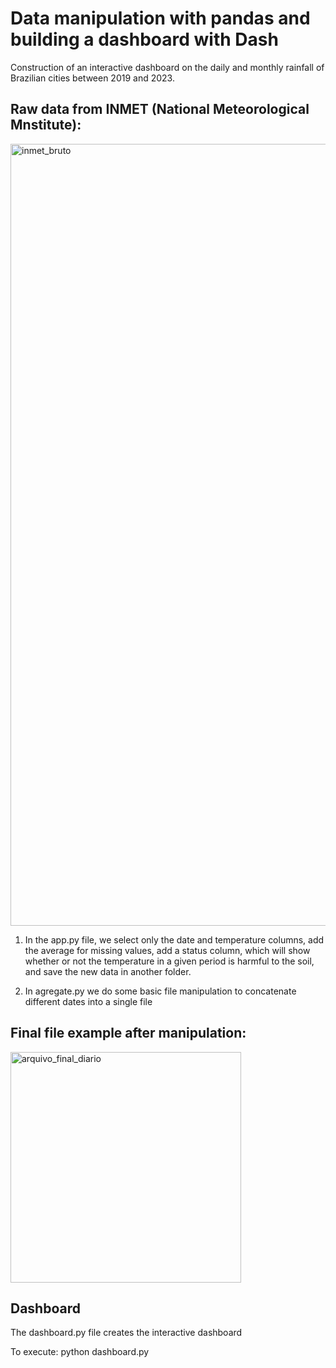 # Data manipulation with pandas and building a dashboard with Dash

Construction of an interactive dashboard on the daily and monthly rainfall of Brazilian cities between 2019 and 2023.

## Raw data from INMET (National Meteorological Mnstitute):

<img width="1251" alt="inmet_bruto" src="https://github.com/user-attachments/assets/b9f275b9-0c31-4d79-89d3-26a8ce4cc6b5">

1. In the app.py file, we select only the date and temperature columns, add the average for missing values, add a status column, which will show whether or not the temperature in a given period is harmful to the soil, and save the new data in another folder.

2. In agregate.py we do some basic file manipulation to concatenate different dates into a single file

## Final file example after manipulation:

<img width="369" alt="arquivo_final_diario" src="https://github.com/user-attachments/assets/4ccaf8a0-2227-41d4-8f2a-8b11acf3e901">

## Dashboard

The dashboard.py file creates the interactive dashboard

To execute:
    python dashboard.py
